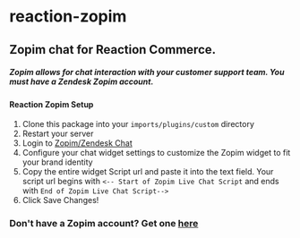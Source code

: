 reaction-zopim
==============

Zopim chat for Reaction Commerce.
---------------------------------

##### Zopim allows for chat interaction with your customer support team. You must have a Zendesk Zopim account.

#### Reaction Zopim Setup
1.  Clone this package into your `imports/plugins/custom` directory
2.  Restart your server
3.  Login to [Zopim/Zendesk Chat](https://www.zopim.com/)
4.  Configure your chat widget settings to customize the Zopim widget to fit your brand identity
5.  Copy the entire widget Script url and paste it into the text field. Your script url begins with `<-- Start of Zopim Live Chat Script` and ends with `End of Zopim Live Chat Script-->`
6.  Click Save Changes!


### Don't have a Zopim account? Get one [here](https://www.zopim.com/)
